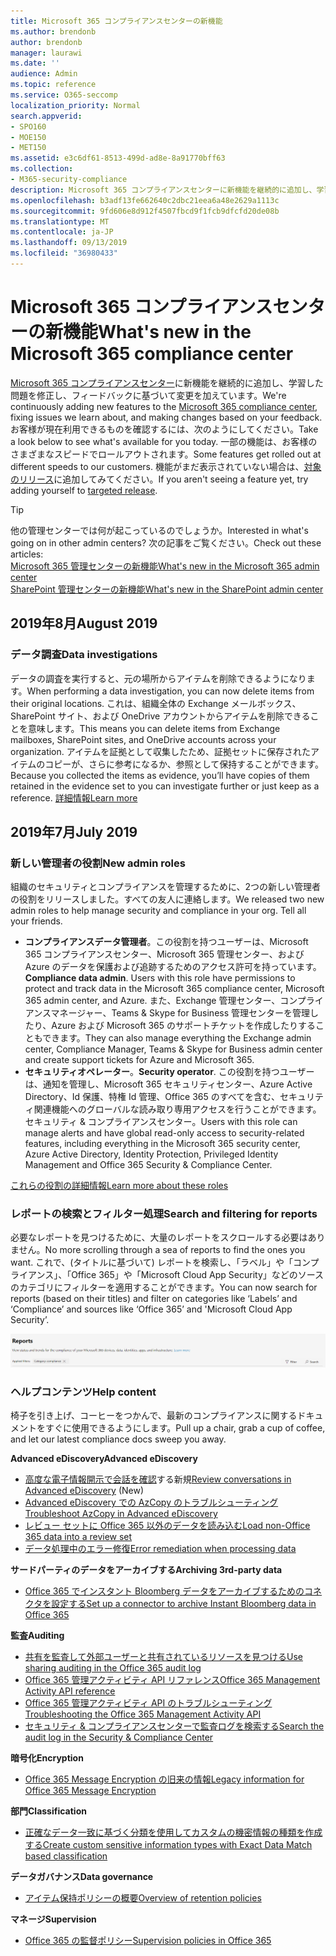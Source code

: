 ```yaml
---
title: Microsoft 365 コンプライアンスセンターの新機能
ms.author: brendonb
author: brendonb
manager: laurawi
ms.date: ''
audience: Admin
ms.topic: reference
ms.service: O365-seccomp
localization_priority: Normal
search.appverid:
- SPO160
- MOE150
- MET150
ms.assetid: e3c6df61-8513-499d-ad8e-8a91770bff63
ms.collection:
- M365-security-compliance
description: Microsoft 365 コンプライアンスセンターに新機能を継続的に追加し、学習した問題を修正し、フィードバックに基づいて変更を加えています。 今月の内容を確認してください。
ms.openlocfilehash: b3adf13fe662640c2dbc21eea6a48e2629a1113c
ms.sourcegitcommit: 9fd606e8d912f4507fbcd9f1fcb9dfcfd20de08b
ms.translationtype: MT
ms.contentlocale: ja-JP
ms.lasthandoff: 09/13/2019
ms.locfileid: "36980433"
---
```

# <a name="whats-new-in-the-microsoft-365-compliance-center"></a><span data-ttu-id="549a0-104">Microsoft 365 コンプライアンスセンターの新機能</span><span class="sxs-lookup"><span data-stu-id="549a0-104">What's new in the Microsoft 365 compliance center</span></span>

<span data-ttu-id="549a0-105">[Microsoft 365 コンプライアンスセンター](microsoft-365-compliance-center.md)に新機能を継続的に追加し、学習した問題を修正し、フィードバックに基づいて変更を加えています。</span><span class="sxs-lookup"><span data-stu-id="549a0-105">We're continuously adding new features to the [Microsoft 365 compliance center](microsoft-365-compliance-center.md), fixing issues we learn about, and making changes based on your feedback.</span></span> <span data-ttu-id="549a0-106">お客様が現在利用できるものを確認するには、次のようにしてください。</span><span class="sxs-lookup"><span data-stu-id="549a0-106">Take a look below to see what's available for you today.</span></span> <span data-ttu-id="549a0-107">一部の機能は、お客様のさまざまなスピードでロールアウトされます。</span><span class="sxs-lookup"><span data-stu-id="549a0-107">Some features get rolled out at different speeds to our customers.</span></span> <span data-ttu-id="549a0-108">機能がまだ表示されていない場合は、[対象のリリース](https://docs.microsoft.com/office365/admin/manage/release-options-in-office-365)に追加してみてください。</span><span class="sxs-lookup"><span data-stu-id="549a0-108">If you aren't seeing a feature yet, try adding yourself to [targeted release](https://docs.microsoft.com/office365/admin/manage/release-options-in-office-365).</span></span>

> [!TIP]
> <span data-ttu-id="549a0-109">他の管理センターでは何が起こっているのでしょうか。</span><span class="sxs-lookup"><span data-stu-id="549a0-109">Interested in what's going on in other admin centers?</span></span> <span data-ttu-id="549a0-110">次の記事をご覧ください。</span><span class="sxs-lookup"><span data-stu-id="549a0-110">Check out these articles:</span></span><br>[<span data-ttu-id="549a0-111">Microsoft 365 管理センターの新機能</span><span class="sxs-lookup"><span data-stu-id="549a0-111">What's new in the Microsoft 365 admin center</span></span>](https://docs.microsoft.com/office365/admin/whats-new-in-preview?view=o365-worldwide)<br>[<span data-ttu-id="549a0-112">SharePoint 管理センターの新機能</span><span class="sxs-lookup"><span data-stu-id="549a0-112">What's new in the SharePoint admin center</span></span>](https://docs.microsoft.com/sharepoint/what-s-new-in-admin-center)

## <a name="august-2019"></a><span data-ttu-id="549a0-113">2019年8月</span><span class="sxs-lookup"><span data-stu-id="549a0-113">August 2019</span></span>

### <a name="data-investigations"></a><span data-ttu-id="549a0-114">データ調査</span><span class="sxs-lookup"><span data-stu-id="549a0-114">Data investigations</span></span>

<span data-ttu-id="549a0-115">データの調査を実行すると、元の場所からアイテムを削除できるようになります。</span><span class="sxs-lookup"><span data-stu-id="549a0-115">When performing a data investigation, you can now delete items from their original locations.</span></span> <span data-ttu-id="549a0-116">これは、組織全体の Exchange メールボックス、SharePoint サイト、および OneDrive アカウントからアイテムを削除できることを意味します。</span><span class="sxs-lookup"><span data-stu-id="549a0-116">This means you can delete items from Exchange mailboxes, SharePoint sites, and OneDrive accounts across your organization.</span></span> <span data-ttu-id="549a0-117">アイテムを証拠として収集したため、証拠セットに保存されたアイテムのコピーが、さらに参考になるか、参照として保持することができます。</span><span class="sxs-lookup"><span data-stu-id="549a0-117">Because you collected the items as evidence, you’ll have copies of them retained in the evidence set to you can investigate further or just keep as a reference.</span></span> [<span data-ttu-id="549a0-118">詳細情報</span><span class="sxs-lookup"><span data-stu-id="549a0-118">Learn more</span></span>](datainvestigations/delete-items-from-original-locations.md)

## <a name="july-2019"></a><span data-ttu-id="549a0-119">2019年7月</span><span class="sxs-lookup"><span data-stu-id="549a0-119">July 2019</span></span>

### <a name="new-admin-roles"></a><span data-ttu-id="549a0-120">新しい管理者の役割</span><span class="sxs-lookup"><span data-stu-id="549a0-120">New admin roles</span></span>

<span data-ttu-id="549a0-121">組織のセキュリティとコンプライアンスを管理するために、2つの新しい管理者の役割をリリースしました。すべての友人に連絡します。</span><span class="sxs-lookup"><span data-stu-id="549a0-121">We released two new admin roles to help manage security and compliance in your org. Tell all your friends.</span></span>

- <span data-ttu-id="549a0-122">**コンプライアンスデータ管理者**。この役割を持つユーザーは、Microsoft 365 コンプライアンスセンター、Microsoft 365 管理センター、および Azure のデータを保護および追跡するためのアクセス許可を持っています。</span><span class="sxs-lookup"><span data-stu-id="549a0-122">**Compliance data admin**. Users with this role have permissions to protect and track data in the Microsoft 365 compliance center, Microsoft 365 admin center, and Azure.</span></span> <span data-ttu-id="549a0-123">また、Exchange 管理センター、コンプライアンスマネージャー、Teams & Skype for Business 管理センターを管理したり、Azure および Microsoft 365 のサポートチケットを作成したりすることもできます。</span><span class="sxs-lookup"><span data-stu-id="549a0-123">They can also manage everything the Exchange admin center, Compliance Manager, Teams & Skype for Business admin center and create support tickets for Azure and Microsoft 365.</span></span>
- <span data-ttu-id="549a0-124">**セキュリティオペレーター**。</span><span class="sxs-lookup"><span data-stu-id="549a0-124">**Security operator**.</span></span> <span data-ttu-id="549a0-125">この役割を持つユーザーは、通知を管理し、Microsoft 365 セキュリティセンター、Azure Active Directory、Id 保護、特権 Id 管理、Office 365 のすべてを含む、セキュリティ関連機能へのグローバルな読み取り専用アクセスを行うことができます。セキュリティ & コンプライアンスセンター。</span><span class="sxs-lookup"><span data-stu-id="549a0-125">Users with this role can manage alerts and have global read-only access to security-related features, including everything in the Microsoft 365 security center, Azure Active Directory, Identity Protection, Privileged Identity Management and Office 365 Security & Compliance Center.</span></span>

[<span data-ttu-id="549a0-126">これらの役割の詳細情報</span><span class="sxs-lookup"><span data-stu-id="549a0-126">Learn more about these roles</span></span>](https://docs.microsoft.com/office365/securitycompliance/permissions-microsoft-365-compliance-security)

### <a name="search-and-filtering-for-reports"></a><span data-ttu-id="549a0-127">レポートの検索とフィルター処理</span><span class="sxs-lookup"><span data-stu-id="549a0-127">Search and filtering for reports</span></span>

<span data-ttu-id="549a0-128">必要なレポートを見つけるために、大量のレポートをスクロールする必要はありません。</span><span class="sxs-lookup"><span data-stu-id="549a0-128">No more scrolling through a sea of reports to find the ones you want.</span></span> <span data-ttu-id="549a0-129">これで、(タイトルに基づいて) レポートを検索し、「ラベル」や「コンプライアンス」、「Office 365」や「Microsoft Cloud App Security」などのソースのカテゴリにフィルターを適用することができます。</span><span class="sxs-lookup"><span data-stu-id="549a0-129">You can now search for reports (based on their titles) and filter on categories like ‘Labels’ and ‘Compliance’ and sources like ‘Office 365’ and 'Microsoft Cloud App Security’.</span></span>

![適用されたフィルターを使用したレポートの検索とフィルターのボタンの画面キャプチャ](media/mcc_report_filtering.png)

### <a name="help-content"></a><span data-ttu-id="549a0-131">ヘルプコンテンツ</span><span class="sxs-lookup"><span data-stu-id="549a0-131">Help content</span></span>

<span data-ttu-id="549a0-132">椅子を引き上げ、コーヒーをつかんで、最新のコンプライアンスに関するドキュメントをすぐに使用できるようにします。</span><span class="sxs-lookup"><span data-stu-id="549a0-132">Pull up a chair, grab a cup of coffee, and let our latest compliance docs sweep you away.</span></span>

<span data-ttu-id="549a0-133">**Advanced eDiscovery**</span><span class="sxs-lookup"><span data-stu-id="549a0-133">**Advanced eDiscovery**</span></span>
- <span data-ttu-id="549a0-134">[高度な電子情報開示で会話を確認](compliance20/conversation-review-sets.md)する新規</span><span class="sxs-lookup"><span data-stu-id="549a0-134">[Review conversations in Advanced eDiscovery](compliance20/conversation-review-sets.md) (New)</span></span>
- [<span data-ttu-id="549a0-135">Advanced eDiscovery での AzCopy のトラブルシューティング</span><span class="sxs-lookup"><span data-stu-id="549a0-135">Troubleshoot AzCopy in Advanced eDiscovery</span></span>](compliance20/troubleshooting-azcopy.md)
- [<span data-ttu-id="549a0-136">レビュー セットに Office 365 以外のデータを読み込む</span><span class="sxs-lookup"><span data-stu-id="549a0-136">Load non-Office 365 data into a review set</span></span>](compliance20/load-non-office365-data.md)
- [<span data-ttu-id="549a0-137">データ処理中のエラー修復</span><span class="sxs-lookup"><span data-stu-id="549a0-137">Error remediation when processing data</span></span>](compliance20/error-remediation.md)

<span data-ttu-id="549a0-138">**サードパーティのデータをアーカイブする**</span><span class="sxs-lookup"><span data-stu-id="549a0-138">**Archiving 3rd-party data**</span></span>
- [<span data-ttu-id="549a0-139">Office 365 でインスタント Bloomberg データをアーカイブするためのコネクタを設定する</span><span class="sxs-lookup"><span data-stu-id="549a0-139">Set up a connector to archive Instant Bloomberg data in Office 365</span></span>](archive-instant-bloomberg-data.md)

<span data-ttu-id="549a0-140">**監査**</span><span class="sxs-lookup"><span data-stu-id="549a0-140">**Auditing**</span></span>
- [<span data-ttu-id="549a0-141">共有を監査して外部ユーザーと共有されているリソースを見つける</span><span class="sxs-lookup"><span data-stu-id="549a0-141">Use sharing auditing in the Office 365 audit log</span></span>](use-sharing-auditing.md)
- [<span data-ttu-id="549a0-142">Office 365 管理アクティビティ API リファレンス</span><span class="sxs-lookup"><span data-stu-id="549a0-142">Office 365 Management Activity API reference</span></span>](https://docs.microsoft.com/office/office-365-management-api/office-365-management-activity-api-reference)
- [<span data-ttu-id="549a0-143">Office 365 管理アクティビティ API のトラブルシューティング</span><span class="sxs-lookup"><span data-stu-id="549a0-143">Troubleshooting the Office 365 Management Activity API</span></span>](https://docs.microsoft.com/office/office-365-management-api/troubleshooting-the-office-365-management-activity-api)
- [<span data-ttu-id="549a0-144">セキュリティ & コンプライアンスセンターで監査ログを検索する</span><span class="sxs-lookup"><span data-stu-id="549a0-144">Search the audit log in the Security & Compliance Center</span></span>](search-the-audit-log-in-security-and-compliance.md)

<span data-ttu-id="549a0-145">**暗号化**</span><span class="sxs-lookup"><span data-stu-id="549a0-145">**Encryption**</span></span>
- [<span data-ttu-id="549a0-146">Office 365 Message Encryption の旧来の情報</span><span class="sxs-lookup"><span data-stu-id="549a0-146">Legacy information for Office 365 Message Encryption</span></span>](legacy-information-for-message-encryption.md)

<span data-ttu-id="549a0-147">**部門**</span><span class="sxs-lookup"><span data-stu-id="549a0-147">**Classification**</span></span>
- [<span data-ttu-id="549a0-148">正確なデータ一致に基づく分類を使用してカスタムの機密情報の種類を作成する</span><span class="sxs-lookup"><span data-stu-id="549a0-148">Create custom sensitive information types with Exact Data Match based classification</span></span>](create-custom-sensitive-information-types-with-exact-data-match-based-classification.md)

<span data-ttu-id="549a0-149">**データガバナンス**</span><span class="sxs-lookup"><span data-stu-id="549a0-149">**Data governance**</span></span>
- [<span data-ttu-id="549a0-150">アイテム保持ポリシーの概要</span><span class="sxs-lookup"><span data-stu-id="549a0-150">Overview of retention policies</span></span>](retention-policies.md)

<span data-ttu-id="549a0-151">**マネージ**</span><span class="sxs-lookup"><span data-stu-id="549a0-151">**Supervision**</span></span>
- [<span data-ttu-id="549a0-152">Office 365 の監督ポリシー</span><span class="sxs-lookup"><span data-stu-id="549a0-152">Supervision policies in Office 365</span></span>](supervision-policies.md)
